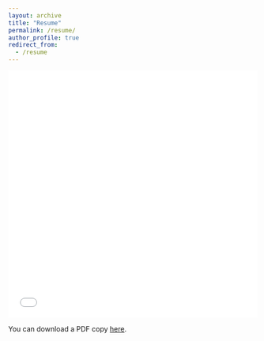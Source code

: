 ```yaml
---
layout: archive
title: "Resume"
permalink: /resume/
author_profile: true
redirect_from:
  - /resume
---
```


<iframe src="/files/pdf/YanLuo_Resume.pdf" width="100%" height="500" frameborder="no" border="0" marginwidth="0" marginheight="0"></iframe>

You can download a PDF copy [here](/files/pdf/YanLuo_Resume.pdf).
